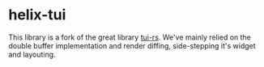 # helix-tui

This library is a fork of the great library
[tui-rs](https://github.com/fdehau/tui-rs/). We've mainly relied on the double
buffer implementation and render diffing, side-stepping it's widget and
layouting.
